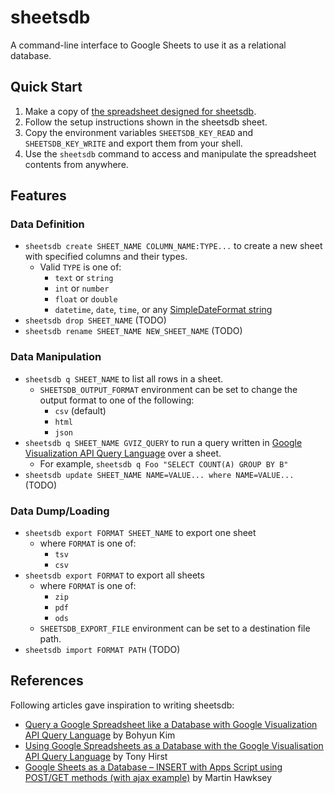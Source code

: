 # sheetsdb
A command-line interface to Google Sheets to use it as a relational database.

## Quick Start
1. Make a copy of [the spreadsheet designed for sheetsdb][sheetsdb doc].
2. Follow the setup instructions shown in the sheetsdb sheet.
3. Copy the environment variables `SHEETSDB_KEY_READ` and `SHEETSDB_KEY_WRITE` and export them from your shell.
4. Use the `sheetsdb` command to access and manipulate the spreadsheet contents from anywhere.

[sheetsdb doc]: https://docs.google.com/spreadsheets/d/1y212-CLet7mHPYmFhDtDBO1xob-UNXlZpbbV99PMKhk

## Features

### Data Definition
* `sheetsdb create SHEET_NAME COLUMN_NAME:TYPE...` to create a new sheet with specified columns and their types.
    * Valid `TYPE` is one of:
        * `text` or `string`
        * `int` or `number`
        * `float` or `double`
        * `datetime`, `date`, `time`, or any [SimpleDateFormat string][]
* `sheetsdb drop SHEET_NAME` (TODO)
* `sheetsdb rename SHEET_NAME NEW_SHEET_NAME` (TODO)

### Data Manipulation
* `sheetsdb q SHEET_NAME` to list all rows in a sheet.
    * `SHEETSDB_OUTPUT_FORMAT` environment can be set to change the output format to one of the following:
        * `csv` (default)
        * `html`
        * `json`
* `sheetsdb q SHEET_NAME GVIZ_QUERY` to run a query written in [Google Visualization API Query Language][GVizQL] over a sheet.
    * For example, `sheetsdb q Foo "SELECT COUNT(A) GROUP BY B"`
* `sheetsdb update SHEET_NAME NAME=VALUE... where NAME=VALUE...` (TODO)

### Data Dump/Loading
* `sheetsdb export FORMAT SHEET_NAME` to export one sheet
    * where `FORMAT` is one of:
        * `tsv`
        * `csv`
* `sheetsdb export FORMAT` to export all sheets
    * where `FORMAT` is one of:
        * `zip`
        * `pdf`
        * `ods`
    * `SHEETSDB_EXPORT_FILE` environment can be set to a destination file path.
* `sheetsdb import FORMAT PATH` (TODO)

[SimpleDateFormat string]: http://docs.oracle.com/javase/7/docs/api/java/text/SimpleDateFormat.html
[GVizQL]: https://developers.google.com/chart/interactive/docs/querylanguage


## References
Following articles gave inspiration to writing sheetsdb:

* [Query a Google Spreadsheet like a Database with Google Visualization API Query Language](http://acrl.ala.org/techconnect/?p=4001) by Bohyun Kim
* [Using Google Spreadsheets as a Database with the Google Visualisation API Query Language](http://blog.ouseful.info/2009/05/18/using-google-spreadsheets-as-a-databace-with-the-google-visualisation-api-query-language/) by Tony Hirst
* [Google Sheets as a Database – INSERT with Apps Script using POST/GET methods (with ajax example)](https://mashe.hawksey.info/2014/07/google-sheets-as-a-database-insert-with-apps-script-using-postget-methods-with-ajax-example/) by Martin Hawksey
